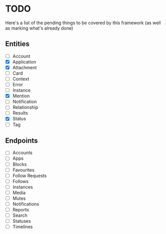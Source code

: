 # TODO

Here's a list of the pending things to be covered by this framework (as well as marking what's already done)

## Entities
 - [ ] Account
 - [x] Application
 - [x] Attachment
 - [ ] Card
 - [ ] Context
 - [ ] Error
 - [ ] Instance
 - [x] Mention
 - [ ] Notification
 - [ ] Relationship
 - [ ] Results
 - [x] Status
 - [ ] Tag

## Endpoints
- [ ] Accounts
- [ ] Apps
- [ ] Blocks
- [ ] Favourites
- [ ] Follow Requests
- [ ] Follows
- [ ] Instances
- [ ] Media
- [ ] Mutes
- [ ] Notifications
- [ ] Reports
- [ ] Search
- [ ] Statuses
- [ ] Timelines
